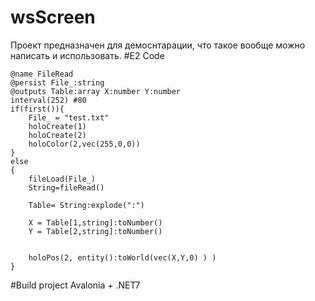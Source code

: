 # wsScreen
Проект предназначен для демоснтарации, что такое вообще можно написать и использовать. 
#E2 Code 
```
@name FileRead
@persist File_:string 
@outputs Table:array X:number Y:number
interval(252) #80
if(first()){
    File_ = "test.txt"
    holoCreate(1)
    holoCreate(2)
    holoColor(2,vec(255,0,0))
}
else
{
    fileLoad(File_)
    String=fileRead()   
    
    Table= String:explode(":") 
    
    X = Table[1,string]:toNumber()
    Y = Table[2,string]:toNumber()
    
    
    holoPos(2, entity():toWorld(vec(X,Y,0) ) )
}
``` 
#Build project 
Avalonia + .NET7 
